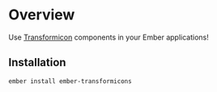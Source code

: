 # Overview

Use [Transformicon](http://www.transformicons.com/) components in your Ember applications!

## Installation

```sh
ember install ember-transformicons
```
